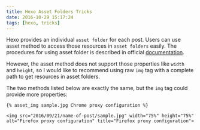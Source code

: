 ```yaml
---
title: Hexo Asset Folders Tricks
date: 2016-10-29 15:17:24
tags: [hexo, tricks]
---
```

Hexo provides an individual `asset folder` for each post. Users can use asset method to access those resources in `asset folders` easily. The procedures for using asset folder is described in official [documentation](https://hexo.io/docs/asset-folders.html).

However, the asset method does not support those properties like `width` and `height`, so I would like to recommend using raw `img` tag with a complete path to get resources in asset folders.

The two methods listed below are exactly the same, but the `img` tag could provide more properties:
```
{% asset_img sample.jpg Chrome proxy configuration %}
```

```
<img src="2016/09/21/name-of-post/sample.jpg" width="75%" height="75%" alt="Firefox proxy configuration" title="Firefox proxy configuration">
```
